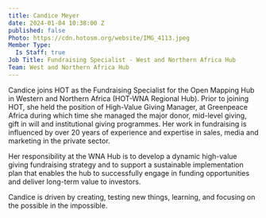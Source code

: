 ```yaml
---
title: Candice Meyer
date: 2024-01-04 10:38:00 Z
published: false
Photo: https://cdn.hotosm.org/website/IMG_4113.jpeg
Member Type:
  Is Staff: true
Job Title: Fundraising Specialist - West and Northern Africa Hub
Team: West and Northern Africa Hub
---
```


Candice joins HOT as the Fundraising Specialist for the Open Mapping Hub in Western and Northern Africa (HOT-WNA Regional Hub).
Prior to joining HOT, she held the position of High-Value Giving Manager, at Greenpeace Africa during which time she managed the major donor, mid-level giving, gift in will and institutional giving programmes. Her work in fundraising is influenced by over 20 years of experience and expertise in sales, media and marketing in the private sector.

Her responsibility at the WNA Hub is to develop a dynamic high-value giving fundraising strategy and to support a sustainable implementation plan that enables the hub to successfully engage in funding opportunities and deliver long-term value to investors.

Candice is driven by creating, testing new things, learning, and focusing on the possible in the impossible.